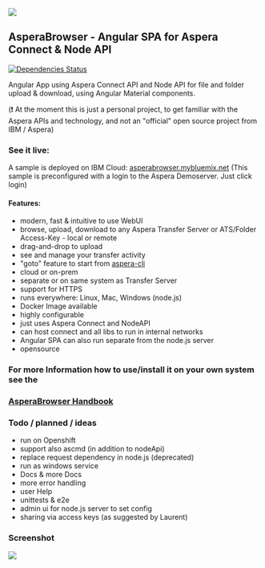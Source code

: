 ![](/doc/img/aspera.png)
## AsperaBrowser -  Angular SPA for Aspera Connect & Node API  
[![Dependencies Status](https://david-dm.org/m67hoff/aspera-browser.svg)](https://david-dm.org/m67hoff/aspera-browser)

Angular App using Aspera Connect API and Node API for file and folder upload & download, using Angular Material components.

(:exclamation: At the moment this is just a personal project, to get familiar with the Aspera APIs and technology, and not an "official" open source project from IBM / Aspera)

### See it live:
A sample is deployed on IBM Cloud:
[asperabrowser.mybluemix.net](https://asperabrowser.mybluemix.net)
(This sample is preconfigured with a login to the Aspera Demoserver. Just click login)

#### Features:
- modern, fast & intuitive to use WebUI
- browse, upload, download to any Aspera Transfer Server or ATS/Folder Access-Key - local or remote
- drag-and-drop to upload
- see and manage your transfer activity
- "goto" feature to start from [aspera-cli](https://github.com/IBM/aspera-cli)
- cloud or on-prem
- separate or on same system as Transfer Server
- support for HTTPS 
- runs everywhere: Linux, Mac, Windows (node.js)   
- Docker Image available  
- highly configurable
- just uses Aspera Connect and NodeAPI
- can host connect and all libs to run in internal networks
- Angular SPA can also run separate from the node.js server
- opensource

### For more Information how to use/install it on your own system see the  
### [AsperaBrowser Handbook](https://github.com/m67hoff/aspera-browser/wiki) 

### Todo / planned / ideas 
- run on Openshift 
- support also ascmd (in addition to nodeApi)
- replace request dependency in node.js (deprecated)
- run as windows service   
- Docs & more Docs
- more error handling
- user Help
- unittests & e2e 
- admin ui for node.js server to set config 
- sharing via access keys  (as suggested by Laurent)  

### Screenshot 
![](/doc/img/browse.jpg)